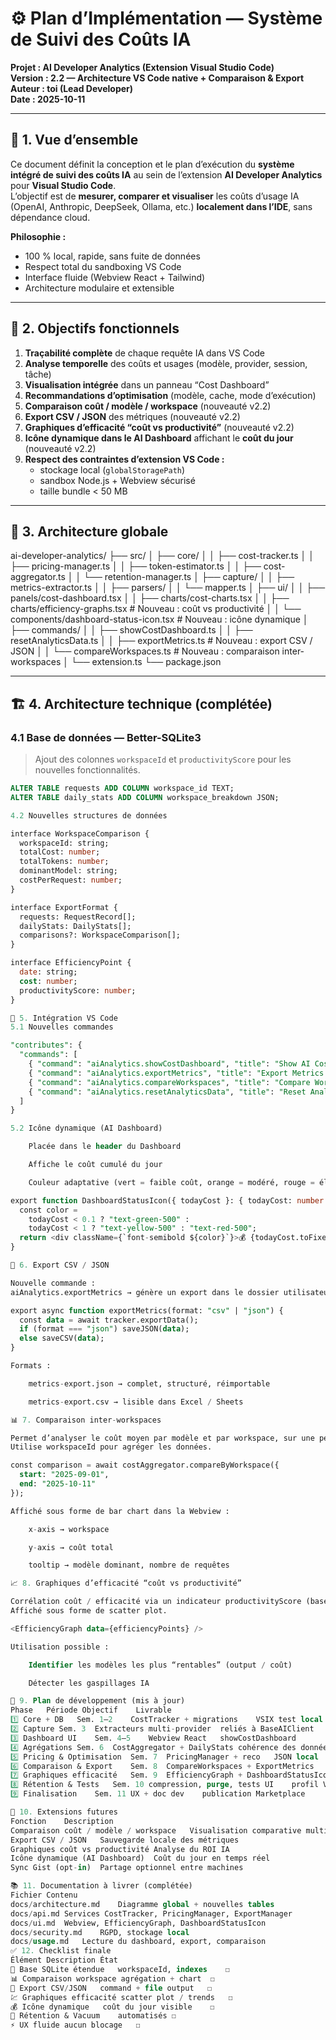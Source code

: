 # ⚙️ Plan d’Implémentation — Système de Suivi des Coûts IA  
**Projet : AI Developer Analytics (Extension Visual Studio Code)**  
**Version : 2.2 — Architecture VS Code native + Comparaison & Export**  
**Auteur : toi (Lead Developer)**  
**Date : 2025-10-11**

---

## 🧭 1. Vue d’ensemble

Ce document définit la conception et le plan d’exécution du **système intégré de suivi des coûts IA** au sein de l’extension **AI Developer Analytics** pour **Visual Studio Code**.  
L’objectif est de **mesurer, comparer et visualiser** les coûts d’usage IA (OpenAI, Anthropic, DeepSeek, Ollama, etc.) **localement dans l’IDE**, sans dépendance cloud.

**Philosophie :**
- 100 % local, rapide, sans fuite de données  
- Respect total du sandboxing VS Code  
- Interface fluide (Webview React + Tailwind)  
- Architecture modulaire et extensible

---

## 🎯 2. Objectifs fonctionnels

1. **Traçabilité complète** de chaque requête IA dans VS Code  
2. **Analyse temporelle** des coûts et usages (modèle, provider, session, tâche)  
3. **Visualisation intégrée** dans un panneau “Cost Dashboard”  
4. **Recommandations d’optimisation** (modèle, cache, mode d’exécution)  
5. **Comparaison coût / modèle / workspace** (nouveauté v2.2)  
6. **Export CSV / JSON** des métriques (nouveauté v2.2)  
7. **Graphiques d’efficacité “coût vs productivité”** (nouveauté v2.2)  
8. **Icône dynamique dans le AI Dashboard** affichant le **coût du jour** (nouveauté v2.2)  
9. **Respect des contraintes d’extension VS Code :**
   - stockage local (`globalStoragePath`)  
   - sandbox Node.js + Webview sécurisé  
   - taille bundle < 50 MB  

---

## 🧩 3. Architecture globale

ai-developer-analytics/
├── src/
│ ├── core/
│ │ ├── cost-tracker.ts
│ │ ├── pricing-manager.ts
│ │ ├── token-estimator.ts
│ │ ├── cost-aggregator.ts
│ │ └── retention-manager.ts
│ ├── capture/
│ │ ├── metrics-extractor.ts
│ │ ├── parsers/
│ │ └── mapper.ts
│ ├── ui/
│ │ ├── panels/cost-dashboard.tsx
│ │ ├── charts/cost-charts.tsx
│ │ ├── charts/efficiency-graphs.tsx # Nouveau : coût vs productivité
│ │ └── components/dashboard-status-icon.tsx # Nouveau : icône dynamique
│ ├── commands/
│ │ ├── showCostDashboard.ts
│ │ ├── resetAnalyticsData.ts
│ │ ├── exportMetrics.ts # Nouveau : export CSV / JSON
│ │ └── compareWorkspaces.ts # Nouveau : comparaison inter-workspaces
│ └── extension.ts
└── package.json


---

## 🏗️ 4. Architecture technique (complétée)

### 4.1 Base de données — Better-SQLite3
> Ajout des colonnes `workspaceId` et `productivityScore` pour les nouvelles fonctionnalités.

```sql
ALTER TABLE requests ADD COLUMN workspace_id TEXT;
ALTER TABLE daily_stats ADD COLUMN workspace_breakdown JSON;

4.2 Nouvelles structures de données

interface WorkspaceComparison {
  workspaceId: string;
  totalCost: number;
  totalTokens: number;
  dominantModel: string;
  costPerRequest: number;
}

interface ExportFormat {
  requests: RequestRecord[];
  dailyStats: DailyStats[];
  comparisons?: WorkspaceComparison[];
}

interface EfficiencyPoint {
  date: string;
  cost: number;
  productivityScore: number;
}

🔌 5. Intégration VS Code
5.1 Nouvelles commandes

"contributes": {
  "commands": [
    { "command": "aiAnalytics.showCostDashboard", "title": "Show AI Cost Dashboard" },
    { "command": "aiAnalytics.exportMetrics", "title": "Export Metrics (CSV/JSON)" },
    { "command": "aiAnalytics.compareWorkspaces", "title": "Compare Workspaces" },
    { "command": "aiAnalytics.resetAnalyticsData", "title": "Reset Analytics Data" }
  ]
}

5.2 Icône dynamique (AI Dashboard)

    Placée dans le header du Dashboard

    Affiche le coût cumulé du jour

    Couleur adaptative (vert = faible coût, orange = modéré, rouge = élevé)

export function DashboardStatusIcon({ todayCost }: { todayCost: number }) {
  const color =
    todayCost < 0.1 ? "text-green-500" :
    todayCost < 1 ? "text-yellow-500" : "text-red-500";
  return <div className={`font-semibold ${color}`}>💰 {todayCost.toFixed(2)} €</div>;
}

💾 6. Export CSV / JSON

Nouvelle commande :
aiAnalytics.exportMetrics → génère un export dans le dossier utilisateur (workspaceStorage ou Downloads).

export async function exportMetrics(format: "csv" | "json") {
  const data = await tracker.exportData();
  if (format === "json") saveJSON(data);
  else saveCSV(data);
}

Formats :

    metrics-export.json → complet, structuré, réimportable

    metrics-export.csv → lisible dans Excel / Sheets

📊 7. Comparaison inter-workspaces

Permet d’analyser le coût moyen par modèle et par workspace, sur une période donnée.
Utilise workspaceId pour agréger les données.

const comparison = await costAggregator.compareByWorkspace({
  start: "2025-09-01",
  end: "2025-10-11"
});

Affiché sous forme de bar chart dans la Webview :

    x-axis → workspace

    y-axis → coût total

    tooltip → modèle dominant, nombre de requêtes

📈 8. Graphiques d’efficacité “coût vs productivité”

Corrélation coût / efficacité via un indicateur productivityScore (basé sur nombre de commits, messages IA, ou code généré).
Affiché sous forme de scatter plot.

<EfficiencyGraph data={efficiencyPoints} />

Utilisation possible :

    Identifier les modèles les plus “rentables” (output / coût)

    Détecter les gaspillages IA

🚀 9. Plan de développement (mis à jour)
Phase	Période	Objectif	Livrable
1️⃣ Core + DB	Sem. 1–2	CostTracker + migrations	VSIX test local
2️⃣ Capture	Sem. 3	Extracteurs multi-provider	reliés à BaseAIClient
3️⃣ Dashboard UI	Sem. 4–5	Webview React	showCostDashboard
4️⃣ Agrégations	Sem. 6	CostAggregator + DailyStats	cohérence des données
5️⃣ Pricing & Optimisation	Sem. 7	PricingManager + reco	JSON local
6️⃣ Comparaison & Export	Sem. 8	CompareWorkspaces + ExportMetrics	commandes prêtes
7️⃣ Graphiques efficacité	Sem. 9	EfficiencyGraph + DashboardStatusIcon	intégration visuelle
8️⃣ Rétention & Tests	Sem. 10	compression, purge, tests UI	profil VSIX
9️⃣ Finalisation	Sem. 11	UX + doc dev	publication Marketplace

🧠 10. Extensions futures
Fonction	Description
Comparaison coût / modèle / workspace	Visualisation comparative multi-projet
Export CSV / JSON	Sauvegarde locale des métriques
Graphiques coût vs productivité	Analyse du ROI IA
Icône dynamique (AI Dashboard)	Coût du jour en temps réel
Sync Gist (opt-in)	Partage optionnel entre machines

📚 11. Documentation à livrer (complétée)
Fichier	Contenu
docs/architecture.md	Diagramme global + nouvelles tables
docs/api.md	Services CostTracker, PricingManager, ExportManager
docs/ui.md	Webview, EfficiencyGraph, DashboardStatusIcon
docs/security.md	RGPD, stockage local
docs/usage.md	Lecture du dashboard, export, comparaison
✅ 12. Checklist finale
Élément	Description	État
🧱 Base SQLite étendue	workspaceId, indexes	☐
📊 Comparaison workspace	agrégation + chart	☐
📁 Export CSV/JSON	command + file output	☐
💹 Graphiques efficacité	scatter plot / trends	☐
💰 Icône dynamique	coût du jour visible	☐
💾 Rétention & Vacuum	automatisés	☐
⚡ UX fluide	aucun blocage	☐